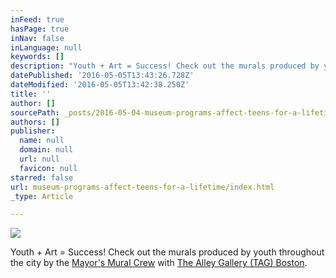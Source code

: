 ```yaml
---
inFeed: true
hasPage: true
inNav: false
inLanguage: null
keywords: []
description: "Youth + Art = Success! Check out the murals produced by youth throughout the city by the Mayor's Mural Crew with The Alley Gallery (TAG) Boston."
datePublished: '2016-05-05T13:43:26.728Z'
dateModified: '2016-05-05T13:42:38.250Z'
title: ''
author: []
sourcePath: _posts/2016-05-04-museum-programs-affect-teens-for-a-lifetime.md
authors: []
publisher:
  name: null
  domain: null
  url: null
  favicon: null
starred: false
url: museum-programs-affect-teens-for-a-lifetime/index.html
_type: Article

---
```

![](https://the-grid-user-content.s3-us-west-2.amazonaws.com/8702fccf-3fc5-498d-bb58-aa2da9e3a600.jpg)

Youth + Art = Success! Check out the murals produced by youth throughout the city by the [Mayor's Mural Crew][0] with [The Alley Gallery (TAG) Boston][1].

[0]: https://www.facebook.com/Mayors-Mural-Crew-City-of-Boston-187054811318179/
[1]: https://bostonartwalkingtours.com/